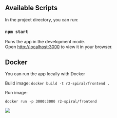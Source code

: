 ## Available Scripts

In the project directory, you can run:

### `npm start`

Runs the app in the development mode.\
Open [http://localhost:3000](http://localhost:3000) to view it in your browser.

## Docker

You can run the app locally with Docker

Build image:
```docker build -t r2-spiral/frontend .```

Run image:

```docker run -p 3000:3000 r2-spiral/frontend```


![](src/frontend.png)